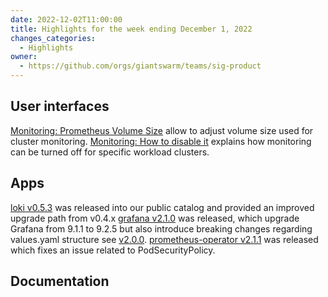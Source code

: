 ```yaml
---
date: 2022-12-02T11:00:00
title: Highlights for the week ending December 1, 2022
changes_categories:
  - Highlights
owner:
  - https://github.com/orgs/giantswarm/teams/sig-product
---
```


## User interfaces

[Monitoring: Prometheus Volume Size](https://docs.giantswarm.io/ui-api/observability/prometheus/volume-size/) allow to adjust volume size used for cluster monitoring.
[Monitoring: How to disable it](https://docs.giantswarm.io/ui-api/observability/prometheus/disable-monitoring/) explains how monitoring can be turned off for specific workload clusters.

## Apps

[loki v0.5.3](https://github.com/giantswarm/loki-app/releases/tag/v0.5.3) was released into our public catalog and provided an improved upgrade path from v0.4.x
[grafana v2.1.0](https://github.com/giantswarm/grafana-app/releases/tag/v2.1.0) was released, which upgrade Grafana from 9.1.1 to 9.2.5 but also introduce breaking changes regarding values.yaml structure see [v2.0.0](https://github.com/giantswarm/grafana-app/releases/tag/v2.0.0).
[prometheus-operator v2.1.1](https://github.com/giantswarm/prometheus-operator-app/releases/tag/v2.1.1) was released which fixes an issue related to PodSecurityPolicy.


## Documentation
